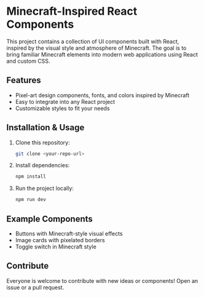 # Minecraft-Inspired React Components

This project contains a collection of UI components built with React, inspired by the visual style and atmosphere of Minecraft. The goal is to bring familiar Minecraft elements into modern web applications using React and custom CSS.

## Features

- Pixel-art design components, fonts, and colors inspired by Minecraft
- Easy to integrate into any React project
- Customizable styles to fit your needs

## Installation & Usage

1. Clone this repository:
   ```bash
   git clone <your-repo-url>
   ```
2. Install dependencies:
   ```bash
   npm install
   ```
3. Run the project locally:
   ```bash
   npm run dev
   ```

## Example Components

- Buttons with Minecraft-style visual effects
- Image cards with pixelated borders
- Toggle switch in Minecraft style

## Contribute

Everyone is welcome to contribute with new ideas or components! Open an issue or a pull request.
